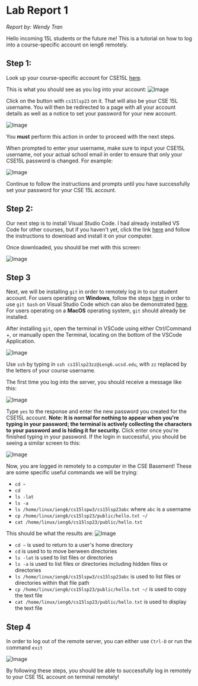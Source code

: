 # Lab Report 1
*Report by: Wendy Tran*

Hello incoming 15L students or the future me! This is a tutorial on how to log into a course-specific account on ieng6 remotely.

## Step 1:

Look up your course-specific account for CSE15L [here](https://sdacs.ucsd.edu/~icc/index.php).

This is what you should see as you log into your account:
![Image](images/lab1/cs15acc.png)

Click on the button with `cs15lsp23` on it. That will also be your CSE 15L username.
You will then be redirected to a page with all your account details as well as a notice to set your password for your new account. 

![Image](images/lab1/setpass.png)

You **must** perform this action in order to proceed with the next steps.

When prompted to enter your username, make sure to input your CSE15L username, not your actual school email in order to ensure that only your CSE15L password is changed. For example:

![Image](images/lab1/username.png)

Continue to follow the instructions and prompts until you have successfully set your password for your CSE 15L account.

## Step 2:
Our next step is to install Visual Studio Code. I had already installed VS Code for other courses, but if you haven't yet, click the link [here](https://code.visualstudio.com/) and follow the instructions to download and install it on your computer.

Once downloaded, you should be met with this screen:

![Image](images/lab1/vscode.png)


## Step 3

Next, we will be installing `git` in order to remotely log in to our  student account. For users operating on **Windows**, follow the steps [here](https://gitforwindows.org/) in order to use `git bash` on Visual Studio Code which can also be demonstrated [here](https://stackoverflow.com/a/50527994). For users operating on a **MacOS** operating system, `git` should already be installed.

After installing `git`, open the terminal in VSCode using either Ctrl/Command +, or manually open the Terminal, locating on the bottom of the VSCode Application.

![Image](images/lab1/terminal.png)

Use `ssh` by typing in `ssh cs15lsp23zz@ieng6.ucsd.edu`, with `zz` replaced by the letters of your course username.

The first time you log into the server, you should receive a message like this:

![Image](images/lab1/verify.png)

Type `yes` to the response and enter the new password you created for the CSE15L account. **Note: It is normal for nothing to appear when you're typing in your password; the terminal is actively collecting the characters to your password and is hiding it for security.** Click enter once you're finished typing in your password. If the login in successful, you should be seeing a similar screen to this:

![Image](images/lab1/login.png)

Now, you are logged in remotely to a computer in the CSE Basement! These are some specific useful commands we will be trying:
- `cd ~`
- `cd`
- `ls -lat`
- `ls -a`
- `ls /home/linux/ieng6/cs15lspw3/cs15lsp23abc` where `abc` is a username
-  `cp /home/linux/ieng6/cs15lsp23/public/hello.txt ~/`
-  `cat /home/linux/ieng6/cs15lsp23/public/hello.txt`

This should be what the results are:
![Image](images/lab1/commands.png)

- `cd ~` is used to return to a user's home directory
- `cd` is used to to move berween directories
- `ls -lat` is used to list files or directories
- `ls -a` is used to list files or directories including hidden files or directories
- `ls /home/linux/ieng6/cs15lspw3/cs15lsp23abc` is used to list files or directories within that file path
- `cp /home/linux/ieng6/cs15lsp23/public/hello.txt ~/` is used to copy the text file
- `cat /home/linux/ieng6/cs15lsp23/public/hello.txt` is used to display the text file

## Step 4
In order to log out of the remote server, you can either use `Ctrl-D` or run the command `exit`

![Image](images/lab1/exit.png)

By following these steps, you should be able to successfully log in remotely to your CSE 15L account on terminal remotely!
